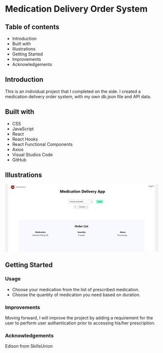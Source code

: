 # Medication Delivery Order System

## Table of contents
* Introduction
* Built with
* Illustrations
* Getting Started
* Improvements
* Acknowledgements

## Introduction
This is an individual project that I completed on the side. I created a medication delivery order system, with my own db.json file and API data. 

## Built with
* CSS
* JavaScript
* React
* React Hooks
* React Functional Components
* Axios
* Visual Studios Code
* GitHub

## Illustrations
![](https://github.com/Sarah-Specialist/medication-order/blob/0add5c481a422209a1617b2c7f1dcbfc3171a3f6/medication-delivery/src/image.jpg)

## Getting Started

### Usage

* Choose your medication from the list of prescribed medication.
* Choose the quantity of medication you need based on duration.

### Improvements

Moving forward, I will improve the project by adding a requirement for the user to perform user authentication prior to accessing his/her prescription. 

### Acknowledgements

Edison from SkillsUnion
